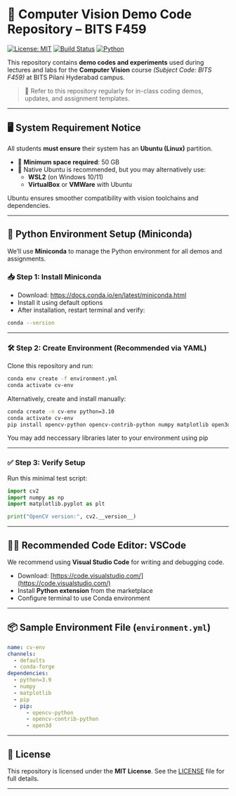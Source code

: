 
# 📸 Computer Vision Demo Code Repository – BITS F459

[![License: MIT](https://img.shields.io/badge/License-MIT-green.svg)](LICENSE)
[![Build Status](https://img.shields.io/badge/build-passing-brightgreen.svg)]()
[![Python](https://img.shields.io/badge/python-3.9+-blue.svg)]()

This repository contains **demo codes and experiments** used during lectures and labs for the **Computer Vision** course *(Subject Code: BITS F459)* at BITS Pilani Hyderabad campus.

> 📌 Refer to this repository regularly for in-class coding demos, updates, and assignment templates.

---

## 🖥️ System Requirement Notice

All students **must ensure** their system has an **Ubuntu (Linux)** partition.

- 💾 **Minimum space required**: 50 GB
- 🐧 Native Ubuntu is recommended, but you may alternatively use:
  - **WSL2** (on Windows 10/11)
  - **VirtualBox** or **VMWare** with Ubuntu

Ubuntu ensures smoother compatibility with vision toolchains and dependencies.

---

## 🐍 Python Environment Setup (Miniconda)

We’ll use **Miniconda** to manage the Python environment for all demos and assignments.

### 📥 Step 1: Install Miniconda

- Download: https://docs.conda.io/en/latest/miniconda.html
- Install it using default options
- After installation, restart terminal and verify:

```bash
conda --version
````

---

### 🛠️ Step 2: Create Environment (Recommended via YAML)

Clone this repository and run:

```bash
conda env create -f environment.yml
conda activate cv-env
```

Alternatively, create and install manually:

```bash
conda create -n cv-env python=3.10
conda activate cv-env
pip install opencv-python opencv-contrib-python numpy matplotlib open3d
```
You may add neccessary libraries later to your environment using pip

---

### ✅ Step 3: Verify Setup

Run this minimal test script:

```python
import cv2
import numpy as np
import matplotlib.pyplot as plt

print("OpenCV version:", cv2.__version__)
```

---

## 🧑‍💻 Recommended Code Editor: VSCode

We recommend using **Visual Studio Code** for writing and debugging code.

* Download: [https://code.visualstudio.com/](https://code.visualstudio.com/)
* Install **Python extension** from the marketplace
* Configure terminal to use Conda environment


---

## 📦 Sample Environment File (`environment.yml`)

```yaml
name: cv-env
channels:
  - defaults
  - conda-forge
dependencies:
  - python=3.9
  - numpy
  - matplotlib
  - pip
  - pip:
      - opencv-python
      - opencv-contrib-python
      - open3d
```

---

## 📄 License

This repository is licensed under the **MIT License**. See the [LICENSE](LICENSE) file for full details.

---


